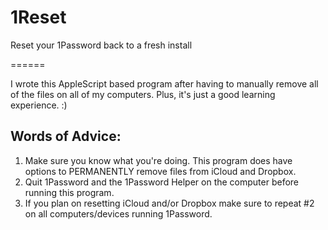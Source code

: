 1Reset
======

Reset your 1Password back to a fresh install

======

I wrote this AppleScript based program after having to manually remove all of the files on all of my computers.
Plus, it's just a good learning experience. :)

Words of Advice:
----------------

1. Make sure you know what you're doing. This program does have options to PERMANENTLY remove files from iCloud and Dropbox.
2. Quit 1Password and the 1Password Helper on the computer before running this program.
3. If you plan on resetting iCloud and/or Dropbox make sure to repeat #2 on all computers/devices running 1Password.
